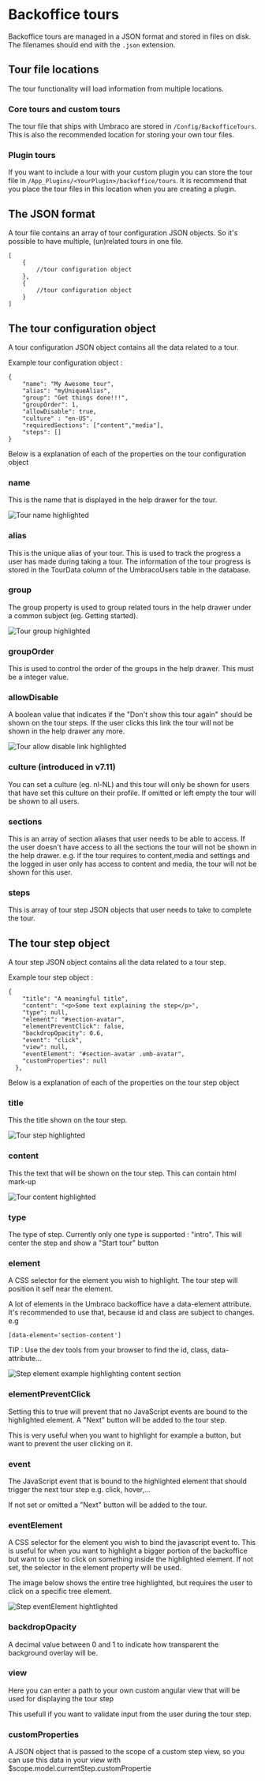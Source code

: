 # Backoffice tours

Backoffice tours are managed in a JSON format and stored in files on disk. The filenames should end with the `.json` extension.

## Tour file locations

The tour functionality will load information from multiple locations.

### Core tours and custom tours

The tour file that ships with Umbraco are stored in `/Config/BackofficeTours`. This is also the recommended location for storing your own tour files.

### Plugin tours

If you want to include a tour with your custom plugin you can store the tour file in `/App_Plugins/<YourPlugin>/backoffice/tours`. It is recommend that you place the tour files in this location when you are creating a plugin.

## The JSON format

A tour file contains an array of tour configuration JSON objects. So it's possible to have multiple, (un)related tours in one file.

	[
		{
			//tour configuration object
		},
		{
			//tour configuration object
		}
	]

## The tour configuration object

A tour configuration JSON object contains all the data related to a tour.

Example tour configuration object :

	{
		"name": "My Awesome tour",
		"alias": "myUniqueAlias",
		"group": "Get things done!!!",
		"groupOrder": 1,
		"allowDisable": true,
		"culture" : "en-US",
		"requiredSections": ["content","media"],
		"steps": []
	}

Below is a explanation of each of the properties on the tour configuration object

### name 

This is the name that is displayed in the help drawer for the tour.

![Tour name highlighted](images/tourname.png)

### alias 

This is the unique alias of your tour. This is used to track the progress a user has made during taking a tour. The information of the tour progress is stored in the TourData column of the UmbracoUsers table in the database.

### group 

The group property is used to group related tours in the help drawer under a common subject (eg. Getting started). 

![Tour group highlighted](images/tourgroup.png)

### groupOrder 

This is used to control the order of the groups in the help drawer. This must be a integer value.

### allowDisable 

A boolean value that indicates if the "Don't show this tour again" should be shown on the tour steps. If the user clicks this link the tour will not be shown in the help drawer any more.

![Tour allow disable link highlighted](images/tourallowdisable.png)

### culture (introduced in v7.11)

You can set a culture (eg. nl-NL) and this tour will only be shown for users that have set this culture on their profile. If omitted or left empty the tour will be shown to all users.

### sections

This is an array of section aliases that user needs to be able to access. If the user doesn't have access to all the sections the tour will not be shown in the help drawer. e.g. if the tour requires to content,media and settings and the logged in user only has access to content and media, the tour will not be shown for this user.

### steps

This is array of tour step JSON objects that user needs to take to complete the tour.

## The tour step object

A tour step JSON object contains all the data related to a tour step.

Example tour step object :

	{
        "title": "A meaningful title",
        "content": "<p>Some text explaining the step</p>",
        "type": null,
        "element": "#section-avatar",
        "elementPreventClick": false,
        "backdropOpacity": 0.6,
        "event": "click",
        "view": null,
        "eventElement": "#section-avatar .umb-avatar",
        "customProperties": null
      },

Below is a explanation of each of the properties on the tour step object

### title

This the title shown on the tour step.


![Tour step highlighted](images/steptitle.png)

### content

This the text that will be shown on the tour step. This can contain html mark-up

![Tour content highlighted](images/stepcontent.png)

### type

The type of step. Currently only one type is supported : "intro". This will center the step and show a "Start tour" button

### element

A CSS selector for the element you wish to highlight. The tour step will position it self near the element. 

A lot of elements in the Umbraco backoffice have a data-element attribute. It's recommended to use that, because id and class are subject to changes. e.g

	[data-element='section-content']

TIP : Use the dev tools from your browser to find the id, class, data-attribute...

![Step element example highlighting content section](images/element.png)

### elementPreventClick

Setting this to true will prevent that no JavaScript events are bound to the highlighted element. A "Next" button will be added to the tour step.

This is very useful when you want to highlight for example a button, but want to prevent the user clicking on it.

### event

The JavaScript event that is bound to the highlighted element that should trigger the next tour step e.g. click, hover,...

If not set or omitted a "Next" button will be added to the tour.

###  eventElement
A CSS selector for the element you wish to bind the javascript event to. This is useful for when you want to highlight a bigger portion of the backoffice but want to user to click on something inside the highlighted element. If not set, the selector in the element property will be used.

The image below shows the entire tree highlighted, but requires the user to click on a specific tree element.

![Step eventElement hightlighted](images/step-event-element.png)

### backdropOpacity

A decimal value between 0 and 1 to indicate how transparent the background overlay will be. 

### view

Here you can enter a path to your own custom angular view that will be used for displaying the tour step

This usefull if you want to validate input from the user during the tour step.

### customProperties

A JSON object that is passed to the scope of a custom  step view, so you can use this data in your view with $scope.model.currentStep.customPropertie